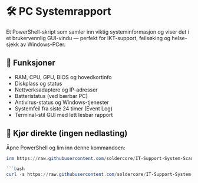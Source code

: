 # 🛠️ PC Systemrapport

Et PowerShell-skript som samler inn viktig systeminformasjon og viser det i et brukervennlig GUI-vindu — perfekt for IKT-support, feilsøking og helse-sjekk av Windows-PCer.

## 📌 Funksjoner

- RAM, CPU, GPU, BIOS og hovedkortinfo
- Diskplass og status
- Nettverksadaptere og IP-adresser
- Batteristatus (ved bærbar PC)
- Antivirus-status og Windows-tjenester
- Systemfeil fra siste 24 timer (Event Log)
- Terminal-stil GUI med lett lesbar rapport

## 🚀 Kjør direkte (ingen nedlasting)

Åpne PowerShell og lim inn denne kommandoen:

```powershell
irm https://raw.githubusercontent.com/soldercore/IT-Support-System-Scanner/main/main.ps1 | iex

```bash
curl -s https://raw.githubusercontent.com/soldercore/IT-Support-System-Scanner/main/mac-systemrapport.sh | bash
